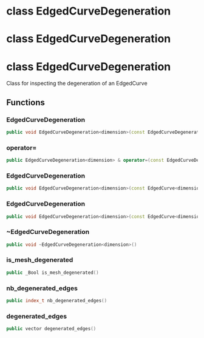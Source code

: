 # class EdgedCurveDegeneration


# class EdgedCurveDegeneration


# class EdgedCurveDegeneration


 Class for inspecting the degeneration of an EdgedCurve



## Functions

### EdgedCurveDegeneration

```cpp
public void EdgedCurveDegeneration<dimension>(const EdgedCurveDegeneration<dimension> & )
```


### operator=

```cpp
public EdgedCurveDegeneration<dimension> & operator=(const EdgedCurveDegeneration<dimension> & )
```


### EdgedCurveDegeneration

```cpp
public void EdgedCurveDegeneration<dimension>(const EdgedCurve<dimension> & mesh)
```


### EdgedCurveDegeneration

```cpp
public void EdgedCurveDegeneration<dimension>(const EdgedCurve<dimension> & mesh, _Bool verbose)
```


### ~EdgedCurveDegeneration

```cpp
public void ~EdgedCurveDegeneration<dimension>()
```


### is_mesh_degenerated

```cpp
public _Bool is_mesh_degenerated()
```


### nb_degenerated_edges

```cpp
public index_t nb_degenerated_edges()
```


### degenerated_edges

```cpp
public vector degenerated_edges()
```




